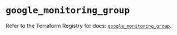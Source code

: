 # `google_monitoring_group`

Refer to the Terraform Registry for docs: [`google_monitoring_group`](https://registry.terraform.io/providers/hashicorp/google/6.26.0/docs/resources/monitoring_group).
